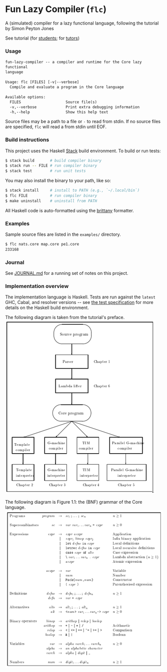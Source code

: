 # Fun Lazy Compiler (`flc`)
A (simulated) compiler for a lazy functional language, following the tutorial by Simon Peyton Jones

See tutorial (for [students][student.pdf]; for [tutors][tutor.pdf])

### Usage
```text
fun-lazy-compiler -- a compiler and runtime for the Core lazy functional
language

Usage: flc [FILES] [-v|--verbose]
  Compile and evaluate a program in the Core language

Available options:
  FILES                    Source file(s)
  -v,--verbose             Print extra debugging information
  -h,--help                Show this help text
```

Source files may be a path to a file or `-` to read from stdin. If no source files are specified, `flc` will read a from stdin until EOF.

### Build instructions
This project uses the Haskell [Stack][stack] build environment. To build or run tests:
```bash
$ stack build       # build compiler binary
$ stack run -- FILE # run compiler binary
$ stack test        # run unit tests
```

You may also install the binary to your path, like so:

```bash
$ stack install     # install to PATH (e.g., `~/.local/bin`)
$ flc FILE          # run compiler binary
$ make uninstall    # uninstall from PATH
```

All Haskell code is auto-formatted using the [brittany][brittany] formatter.

### Examples
Sample source files are listed in the `examples/` directory.

```bash
$ flc nats.core map.core pe1.core
233168
```

### Journal
See [JOURNAL.md][JOURNAL.md] for a running set of notes on this project.

### Implementation overview
The implementation language is Haskell. Tests are run against the `latest` GHC, Cabal, and resolver versions -- see [the test specification][test-spec] for more details on the Haskell build environment.

The following diagram is taken from the tutorial's preface.
![Implementation overview][implementation_overview.png]

The following diagram is Figure 1.1: the (BNF) grammar of the Core language.
![Core language grammar][grammar.png]

[test-spec]: ./.github/workflows/test.yml
[stack]: https://docs.haskellstack.org/en/stable/README/
[student.pdf]: https://www.microsoft.com/en-us/research/wp-content/uploads/1992/01/student.pdf
[tutor.pdf]: https://www.microsoft.com/en-us/research/uploads/prod/1992/01/tutor.pdf
[implementation_overview.png]: ./res/implementation_overview.png
[grammar.png]: ./res/bnf_grammar.png
[JOURNAL.md]: ./JOURNAL.md
[brittany]: https://hackage.haskell.org/package/brittany
